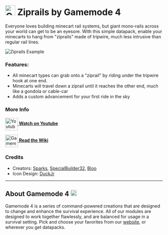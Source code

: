 # <img src="https://raw.githubusercontent.com/Gamemode4Dev/GM4_Datapacks/master/base/images/gm4_logo.png" alt="GM4 Logo" width="32" /> Ziprails by Gamemode 4

Everyone loves building minecart rail systems, but giant mono-rails across your world can get to be an eyesore. With this simple datapack, enable your minecarts to hang from "ziprails" made of tripwire, much less intrusive 
than regular rail lines. 

![Ziprails Example](https://raw.githubusercontent.com/Gamemode4Dev/GM4_Datapacks/master/gm4_ziprails/images/ziprails_example.webp)   

### Features:
- All minecart types can grab onto a "ziprail" by riding under the tripwire hook at one end.
- Minecarts will travel down a ziprail until it reaches the other end, much like a gondola or cable-car
- Adds a custom advancement for your first ride in the sky

### More Info
[<img src="https://raw.githubusercontent.com/Gamemode4Dev/GM4_Datapacks/master/base/images/youtube_logo.png" alt="Youtube Logo" width="40" align="center"/> **Watch on Youtube**](https://www.youtube.com/watch?v=QA7a5q2kVcg)

[<img src="https://raw.githubusercontent.com/Gamemode4Dev/GM4_Datapacks/master/base/images/gm4_wiki_logo.png" alt="Gamemode 4 Wiki Logo" width="40" align="center"/> **Read the Wiki**](https://wiki.gm4.co/wiki/Ziprails)

### Credits
- Creators: [Sparks](https://twitter.com/SelcouthSparks), [SpecialBuilder32](https://twitter.com/SpecialBuilder), [Bloo](https://twitter.com/Bloo_dev)
- Icon Design: [DuckJr](https://twitter.com/DuckJr94)

---
## About Gamemode 4 <img src="https://raw.githubusercontent.com/Gamemode4Dev/GM4_Datapacks/master/base/images/gm4_logo.png" alt="Gamemode 4 Logo" width="20"/>
Gamemode 4 is a series of command-powered creations that are designed to change and enhance the survival experience. All of our modules are designed to work together flawlessly, and are balanced for usage in a survival setting. Pick and choose your favorites from our [website](https://gm4.co), or wherever you get datapacks.